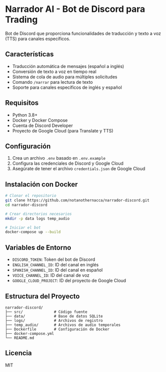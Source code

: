 # Narrador AI - Bot de Discord para Trading

Bot de Discord que proporciona funcionalidades de traducción y texto a voz (TTS) para canales específicos.

## Características

- Traducción automática de mensajes (español a inglés)
- Conversión de texto a voz en tiempo real
- Sistema de cola de audio para múltiples solicitudes
- Comando `/narrar` para lectura de texto
- Soporte para canales específicos de inglés y español

## Requisitos

- Python 3.8+
- Docker y Docker Compose
- Cuenta de Discord Developer
- Proyecto de Google Cloud (para Translate y TTS)

## Configuración

1. Crea un archivo `.env` basado en `.env.example`
2. Configura las credenciales de Discord y Google Cloud
3. Asegúrate de tener el archivo `credentials.json` de Google Cloud

## Instalación con Docker

```bash
# Clonar el repositorio
git clone https://github.com/notanothernacca/narrador-discord.git
cd narrador-discord

# Crear directorios necesarios
mkdir -p data logs temp_audio

# Iniciar el bot
docker-compose up --build
```

## Variables de Entorno

- `DISCORD_TOKEN`: Token del bot de Discord
- `ENGLISH_CHANNEL_ID`: ID del canal en inglés
- `SPANISH_CHANNEL_ID`: ID del canal en español
- `VOICE_CHANNEL_ID`: ID del canal de voz
- `GOOGLE_CLOUD_PROJECT`: ID del proyecto de Google Cloud

## Estructura del Proyecto

```
narrador-discord/
├── src/              # Código fuente
├── data/             # Base de datos SQLite
├── logs/             # Archivos de registro
├── temp_audio/       # Archivos de audio temporales
├── Dockerfile        # Configuración de Docker
├── docker-compose.yml
└── README.md
```

## Licencia

MIT 